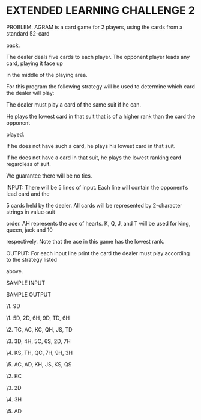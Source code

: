 ﻿# EXTENDED LEARNING CHALLENGE 2

PROBLEM: AGRAM is a card game for 2 players, using the cards from a standard 52-card

pack.

The dealer deals five cards to each player. The opponent player leads any card, playing it face up

in the middle of the playing area.

For this program the following strategy will be used to determine which card the dealer will play:

The dealer must play a card of the same suit if he can.

He plays the lowest card in that suit that is of a higher rank than the card the opponent

played.

If he does not have such a card, he plays his lowest card in that suit.

If he does not have a card in that suit, he plays the lowest ranking card regardless of suit.

We guarantee there will be no ties.

INPUT: There will be 5 lines of input. Each line will contain the opponent’s lead card and the

5 cards held by the dealer. All cards will be represented by 2-character strings in value-suit

order. AH represents the ace of hearts. K, Q, J, and T will be used for king, queen, jack and 10

respectively. Note that the ace in this game has the lowest rank.

OUTPUT: For each input line print the card the dealer must play according to the strategy listed

above.

SAMPLE INPUT

SAMPLE OUTPUT

\1. 9D

\1. 5D, 2D, 6H, 9D, TD, 6H

\2. TC, AC, KC, QH, JS, TD

\3. 3D, 4H, 5C, 6S, 2D, 7H

\4. KS, TH, QC, 7H, 9H, 3H

\5. AC, AD, KH, JS, KS, QS

\2. KC

\3. 2D

\4. 3H

\5. AD


